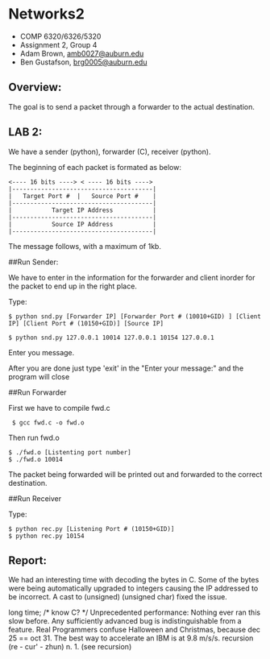 Networks2
=========
- COMP 6320/6326/5320
- Assignment 2, Group 4
- Adam Brown, amb0027@auburn.edu
- Ben Gustafson, brg0005@auburn.edu

Overview:
-------------

The goal is to send a packet through a forwarder to the actual destination.


LAB 2:
-------------

We have a sender (python), forwarder (C), receiver (python).

The beginning of each packet is formated as below:

	<---- 16 bits ----> < ---- 16 bits ---->
	|---------------------------------------|
	|   Target Port #  |   Source Port #    |
	|---------------------------------------|
	|           Target IP Address           |
	|---------------------------------------|
	|           Source IP Address           |
	|---------------------------------------|

The message follows, with a maximum of 1kb.


##Run Sender:

We have to enter in the information for the forwarder and client inorder for the packet to end up in the right place.

Type:

	$ python snd.py [Forwarder IP] [Forwarder Port # (10010+GID) ] [Client IP] [Client Port # (10150+GID)] [Source IP]

	$ python snd.py 127.0.0.1 10014 127.0.0.1 10154 127.0.0.1

Enter you message.

After you are done just type 'exit' in the "Enter your message:" and the program will close


##Run Forwarder

First we have to compile fwd.c

	 $ gcc fwd.c -o fwd.o

Then run fwd.o

	$ ./fwd.o [Listenting port number]
	$ ./fwd.o 10014

The packet being forwarded will be printed out and forwarded to the correct destination.

##Run Receiver

Type:

	$ python rec.py [Listening Port # (10150+GID)]
	$ python rec.py 10154

Report:
-------------

We had an interesting time with decoding the bytes in C.
Some of the bytes were being automatically upgraded to integers causing the IP addressed to be incorrect.
A cast to (unsigned) (unsigned char) fixed the issue.




long time; /* know C? */
Unprecedented performance: Nothing ever ran this slow before.
Any sufficiently advanced bug is indistinguishable from a feature.
Real Programmers confuse Halloween and Christmas, because dec 25 == oct 31.
The best way to accelerate an IBM is at 9.8 m/s/s.
recursion (re - cur' - zhun) n. 1. (see recursion)

